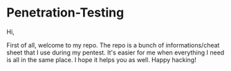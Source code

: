 # Penetration-Testing

Hi,

First of all, welcome to my repo. The repo is a bunch of informations/cheat sheet that I use during my pentest. It's easier for me when everything I need is all in the same place. I hope it helps you as well. Happy hacking!


